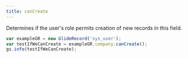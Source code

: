 ```yaml
---
title: canCreate
---
```

Determines if the user's role permits creation of new records in this field.

```js
var exampleGR = new GlideRecord('sys_user');
var testIfWeCanCreate = exampleGR.company.canCreate();
gs.info(testIfWeCanCreate);
```
